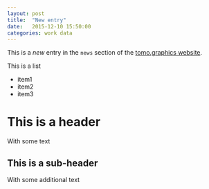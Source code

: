 ```yaml
---
layout: post
title:  "New entry"
date:   2015-12-10 15:50:00
categories: work data
---
```


This is a *new* entry in the `news` section of the [tomo.graphics website](http://micro.tomo.graphics).

This is a list

* item1
* item2
* item3

# This is a header
With some text

## This is a sub-header
With some additional text
